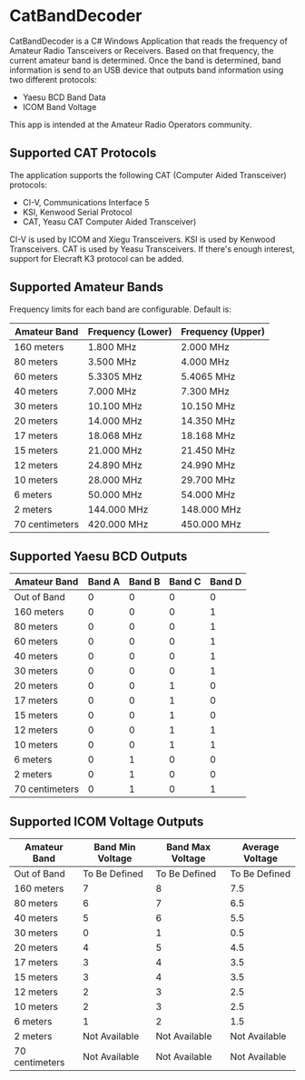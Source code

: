 # CatBandDecoder

CatBandDecoder is a C# Windows Application that reads the frequency of Amateur Radio Tansceivers or Receivers.
Based on that frequency, the current amateur band is determined.
Once the band is determined, band information is send to an USB device that outputs band information using two different protocols:

- Yaesu BCD Band Data
- ICOM Band Voltage

This app is intended at the Amateur Radio Operators community.

## Supported CAT Protocols

The application supports the following CAT (Computer Aided Transceiver) protocols:

- CI-V, Communications Interface 5
- KSI, Kenwood Serial Protocol
- CAT, Yeasu CAT Computer Aided Transceiver)

CI-V is used by ICOM and Xiegu Transceivers. KSI is used by Kenwood Transceivers. CAT is used by Yeasu Transceivers.
If there's enough interest, support for Elecraft K3 protocol can be added.

## Supported Amateur Bands

Frequency limits for each band are configurable. Default is:

| Amateur Band     | Frequency (Lower) | Frequency (Upper) |
|------------------|-------------------|-------------------|
| 160 meters       | 1.800 MHz         | 2.000 MHz         |
| 80 meters        | 3.500 MHz         | 4.000 MHz         |
| 60 meters        | 5.3305 MHz        | 5.4065 MHz        |
| 40 meters        | 7.000 MHz         | 7.300 MHz         |
| 30 meters        | 10.100 MHz        | 10.150 MHz        |
| 20 meters        | 14.000 MHz        | 14.350 MHz        |
| 17 meters        | 18.068 MHz        | 18.168 MHz        |
| 15 meters        | 21.000 MHz        | 21.450 MHz        |
| 12 meters        | 24.890 MHz        | 24.990 MHz        |
| 10 meters        | 28.000 MHz        | 29.700 MHz        |
| 6 meters         | 50.000 MHz        | 54.000 MHz        |
| 2 meters         | 144.000 MHz       | 148.000 MHz       |
| 70 centimeters   | 420.000 MHz       | 450.000 MHz       |

## Supported Yaesu BCD Outputs

| Amateur Band     | Band A | Band B | Band C | Band D |
|------------------|--------|--------|--------|--------|
| Out of Band      |   0    |   0    |   0    |   0    |
| 160 meters       |   0    |   0    |   0    |   1    |
| 80 meters        |   0    |   0    |   0    |   1    |
| 60 meters        |   0    |   0    |   0    |   1    |
| 40 meters        |   0    |   0    |   0    |   1    |
| 30 meters        |   0    |   0    |   0    |   1    |
| 20 meters        |   0    |   0    |   1    |   0    |
| 17 meters        |   0    |   0    |   1    |   0    |
| 15 meters        |   0    |   0    |   1    |   0    |
| 12 meters        |   0    |   0    |   1    |   1    |
| 10 meters        |   0    |   0    |   1    |   1    |
| 6 meters         |   0    |   1    |   0    |   0    |
| 2 meters         |   0    |   1    |   0    |   0    |
| 70 centimeters   |   0    |   1    |   0    |   1    |

## Supported ICOM Voltage Outputs

| Amateur Band     | Band Min Voltage | Band Max Voltage | Average Voltage |
|------------------|------------------|------------------|-----------------|
| Out of Band      | To Be Defined    | To Be Defined    | To Be Defined   |
| 160 meters       | 7                | 8                | 7.5             |
| 80 meters        | 6                | 7                | 6.5             |
| 40 meters        | 5                | 6                | 5.5             |
| 30 meters        | 0                | 1                | 0.5             |
| 20 meters        | 4                | 5                | 4.5             |
| 17 meters        | 3                | 4                | 3.5             |
| 15 meters        | 3                | 4                | 3.5             |
| 12 meters        | 2                | 3                | 2.5             |
| 10 meters        | 2                | 3                | 2.5             |
| 6 meters         | 1                | 2                | 1.5             |
| 2 meters         | Not Available    | Not Available    | Not Available   |
| 70 centimeters   | Not Available    | Not Available    | Not Available   |

